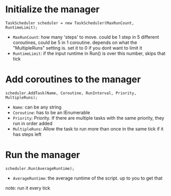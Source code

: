 ﻿# Initialize the manager
```TaskScheduler scheduler = new TaskScheduler(MaxRunCount, RuntimeLimit);```
- ```MaxRunCount```: how many 'steps' to move. could be 1 step in 5 different coroutines, could be 5 in 1 coroutine. depends on what the "MultipleRuns" setting is. set it to 0 if you dont want to limit it
- ```RuntimeLimit```: if the input runtime in Run() is over this number, skips that tick

# Add coroutines to the manager
```scheduler.AddTask(Name, Coroutine, RunInterval, Priority, MultipleRuns);```
- ```Name```: can be any string
- ```Coroutine```: has to be an IEnumerable<bool>
- ```Priority```: Priority. If there are multiple tasks with the same priority, they run in order added
- ```MultipleRuns```: Allow the task to run more than once in the same tick if it has steps left

# Run the manager
```scheduler.Run(AverageRuntime);```
- ```AverageRuntime```: the average runtime of the script. up to you to get that

note: run it every tick